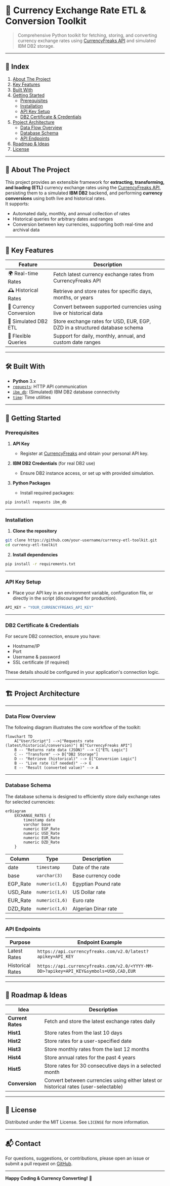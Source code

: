 # 💱 Currency Exchange Rate ETL & Conversion Toolkit

> Comprehensive Python toolkit for fetching, storing, and converting currency exchange rates using [CurrencyFreaks API](https://currencyfreaks.com/) and simulated IBM DB2 storage.

---

## 📖 Index

1. [About The Project](#about-the-project)
2. [Key Features](#key-features)
3. [Built With](#built-with)
4. [Getting Started](#getting-started)
   - [Prerequisites](#prerequisites)
   - [Installation](#installation)
   - [API Key Setup](#api-key-setup)
   - [DB2 Certificate & Credentials](#db2-certificate--credentials)
5. [Project Architecture](#project-architecture)
   - [Data Flow Overview](#data-flow-overview)
   - [Database Schema](#database-schema)
   - [API Endpoints](#api-endpoints)
6. [Roadmap & Ideas](#roadmap-ideas)
7. [License](#license)

---

## 📝 About The Project

This project provides an extensible framework for **extracting, transforming, and loading (ETL)** currency exchange rates using the [CurrencyFreaks API](https://currencyfreaks.com/), persisting them to a simulated **IBM DB2** backend, and performing **currency conversions** using both live and historical rates.  
It supports:
- Automated daily, monthly, and annual collection of rates
- Historical queries for arbitrary dates and ranges
- Conversion between key currencies, supporting both real-time and archival data

---

## 🚀 Key Features

| Feature         | Description                                                                                 |
|-----------------|--------------------------------------------------------------------------------------------|
| 🌍 Real-time Rates  | Fetch latest currency exchange rates from CurrencyFreaks API                             |
| 🕰️ Historical Rates | Retrieve and store rates for specific days, months, or years                            |
| 🔄 Currency Conversion | Convert between supported currencies using live or historical data                 |
| 💾 Simulated DB2 ETL | Store exchange rates for USD, EUR, EGP, DZD in a structured database schema            |
| 📅 Flexible Queries  | Support for daily, monthly, annual, and custom date ranges                            |

---

## 🛠️ Built With

- **Python** 3.x
- [`requests`](https://docs.python-requests.org/en/master/): HTTP API communication
- [`ibm_db`](https://pypi.org/project/ibm_db/): (Simulated) IBM DB2 database connectivity
- [`time`](https://docs.python.org/3/library/time.html): Time utilities

---

## 🚦 Getting Started

### Prerequisites

1. **API Key**  
   - Register at [CurrencyFreaks](https://currencyfreaks.com/) and obtain your personal API key.

2. **IBM DB2 Credentials** (for real DB2 use)
   - Ensure DB2 instance access, or set up with provided simulation.

3. **Python Packages**
   - Install required packages:

```bash
pip install requests ibm_db
```

---

### Installation

1. **Clone the repository**

```bash
git clone https://github.com/your-username/currency-etl-toolkit.git
cd currency-etl-toolkit
```

2. **Install dependencies**

```bash
pip install -r requirements.txt
```

---

### API Key Setup

- Place your API key in an environment variable, configuration file, or directly in the script (discouraged for production).

```python
API_KEY = "YOUR_CURRENCYFREAKS_API_KEY"
```

---

### DB2 Certificate & Credentials

For secure DB2 connection, ensure you have:
- Hostname/IP
- Port
- Username & password
- SSL certificate (if required)

These details should be configured in your application's connection logic.

---

## 🏗 Project Architecture

---

### Data Flow Overview

The following diagram illustrates the core workflow of the toolkit:

```mermaid
flowchart TD
    A["User/Script"] -->|"Requests rate (latest/historical/conversion)"| B["CurrencyFreaks API"]
    B -- "Returns rate data (JSON)" --> C["ETL Logic"]
    C -- "Transform" --> D["DB2 Storage"]
    D -- "Retrieve (historical)" --> E["Conversion Logic"]
    B -- "Live rate (if needed)" --> E
    E -- "Result (converted value)" --> A
```

---

### Database Schema

The database schema is designed to efficiently store daily exchange rates for selected currencies:

```mermaid
erDiagram
    EXCHANGE_RATES {
        timestamp date
        varchar base
        numeric EGP_Rate
        numeric USD_Rate
        numeric EUR_Rate
        numeric DZD_Rate
    }
```

| Column     | Type           | Description                     |
|------------|----------------|---------------------------------|
| date       | `timestamp`    | Date of the rate                |
| base       | `varchar(3)`   | Base currency code              |
| EGP_Rate   | `numeric(1,6)` | Egyptian Pound rate             |
| USD_Rate   | `numeric(1,6)` | US Dollar rate                  |
| EUR_Rate   | `numeric(1,6)` | Euro rate                       |
| DZD_Rate   | `numeric(1,6)` | Algerian Dinar rate             |

---

### API Endpoints

| Purpose          | Endpoint Example                                                                                   |
|------------------|--------------------------------------------------------------------------------------------------|
| Latest Rates     | `https://api.currencyfreaks.com/v2.0/latest?apikey=API_KEY`                                       |
| Historical Rates | `https://api.currencyfreaks.com/v2.0/<YYYY-MM-DD>?apikey=API_KEY&symbols=USD,CAD,EUR`             |

---

## 🧩 Roadmap & Ideas

| Idea             | Description                                                                          |
|------------------|--------------------------------------------------------------------------------------|
| **Current Rates**| Fetch and store the latest exchange rates daily                                      |
| **Hist1**        | Store rates from the last 10 days                                                    |
| **Hist2**        | Store rates for a user-specified date                                                |
| **Hist3**        | Store monthly rates from the last 12 months                                          |
| **Hist4**        | Store annual rates for the past 4 years                                              |
| **Hist5**        | Store rates for 30 consecutive days in a selected month                              |
| **Conversion**   | Convert between currencies using either latest or historical rates (user-selectable) |

---

## 📃 License

Distributed under the MIT License. See `LICENSE` for more information.

---

## 📬 Contact

For questions, suggestions, or contributions, please open an issue or submit a pull request on [GitHub](https://github.com/your-username/currency-etl-toolkit).

---

**Happy Coding & Currency Converting!** 🚀
